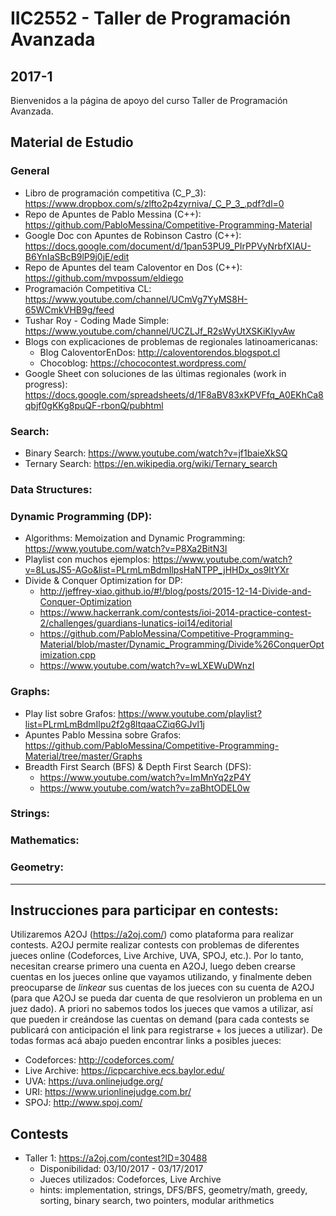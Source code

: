 
# IIC2552 - Taller de Programación Avanzada
## 2017-1
Bienvenidos a la página de apoyo del curso Taller de Programación Avanzada.

## Material de Estudio
### General
* Libro de programación competitiva (C_P_3): https://www.dropbox.com/s/zlfto2p4zyrniva/_C_P_3_.pdf?dl=0
* Repo de Apuntes de Pablo Messina (C++): https://github.com/PabloMessina/Competitive-Programming-Material
* Google Doc con Apuntes de Robinson Castro (C++): https://docs.google.com/document/d/1pan53PU9_PIrPPVyNrbfXIAU-B6YnIaSBcB9lP9j0jE/edit
* Repo de Apuntes del team Caloventor en Dos (C++): https://github.com/mvpossum/eldiego
* Programación Competitiva CL:  https://www.youtube.com/channel/UCmVg7YyMS8H-65WCmkVHB9g/feed
* Tushar Roy - Coding Made Simple: https://www.youtube.com/channel/UCZLJf_R2sWyUtXSKiKlyvAw
* Blogs con explicaciones de problemas de regionales latinoamericanas:
  * Blog CaloventorEnDos: http://caloventorendos.blogspot.cl
  * Chocoblog: https://chococontest.wordpress.com/
* Google Sheet con soluciones de las últimas regionales (work in progress): https://docs.google.com/spreadsheets/d/1F8aBV83xKPVFfq_A0EKhCa8qbjf0gKKg8puQF-rbonQ/pubhtml

### Search:
* Binary Search: https://www.youtube.com/watch?v=jf1baieXkSQ
* Ternary Search: https://en.wikipedia.org/wiki/Ternary_search

### Data Structures:

### Dynamic Programming (DP):
* Algorithms: Memoization and Dynamic Programming: https://www.youtube.com/watch?v=P8Xa2BitN3I
* Playlist con muchos ejemplos: https://www.youtube.com/watch?v=8LusJS5-AGo&list=PLrmLmBdmIlpsHaNTPP_jHHDx_os9ItYXr
* Divide & Conquer Optimization for DP:
  * http://jeffrey-xiao.github.io/#!/blog/posts/2015-12-14-Divide-and-Conquer-Optimization
  * https://www.hackerrank.com/contests/ioi-2014-practice-contest-2/challenges/guardians-lunatics-ioi14/editorial
  * https://github.com/PabloMessina/Competitive-Programming-Material/blob/master/Dynamic_Programming/Divide%26ConquerOptimization.cpp  
  * https://www.youtube.com/watch?v=wLXEWuDWnzI
  
### Graphs:
* Play list sobre Grafos: https://www.youtube.com/playlist?list=PLrmLmBdmIlpu2f2g8ltqaaCZiq6GJvl1j
* Apuntes Pablo Messina sobre Grafos: https://github.com/PabloMessina/Competitive-Programming-Material/tree/master/Graphs
* Breadth First Search (BFS) & Depth First Search (DFS):
  * https://www.youtube.com/watch?v=ImMnYq2zP4Y
  * https://www.youtube.com/watch?v=zaBhtODEL0w
  
### Strings:

### Mathematics:

### Geometry:
_______________________________________________

## Instrucciones para participar en contests:
Utilizaremos A2OJ (https://a2oj.com/) como plataforma para realizar contests. A2OJ permite realizar contests con problemas de diferentes jueces online (Codeforces, Live Archive, UVA, SPOJ, etc.). Por lo tanto, necesitan crearse primero una cuenta en A2OJ, luego deben crearse cuentas en los jueces online que vayamos utilizando, y finalmente deben preocuparse de *linkear* sus cuentas de los jueces con su cuenta de A2OJ (para que A2OJ se pueda dar cuenta de que resolvieron un problema en un juez dado). A priori no sabemos todos los jueces que vamos a utilizar, así que pueden ir creándose las cuentas on demand (para cada contests se publicará con anticipación el link para registrarse + los jueces a utilizar). De todas formas acá abajo pueden encontrar links a posibles jueces:

* Codeforces: http://codeforces.com/
* Live Archive: https://icpcarchive.ecs.baylor.edu/
* UVA: https://uva.onlinejudge.org/
* URI: https://www.urionlinejudge.com.br/
* SPOJ: http://www.spoj.com/

## Contests
* Taller 1: https://a2oj.com/contest?ID=30488
  * Disponibilidad: 03/10/2017 - 03/17/2017 
  * Jueces utilizados: Codeforces, Live Archive
  * hints: implementation, strings, DFS/BFS, geometry/math, greedy, sorting, binary search, two pointers, modular arithmetics





 
